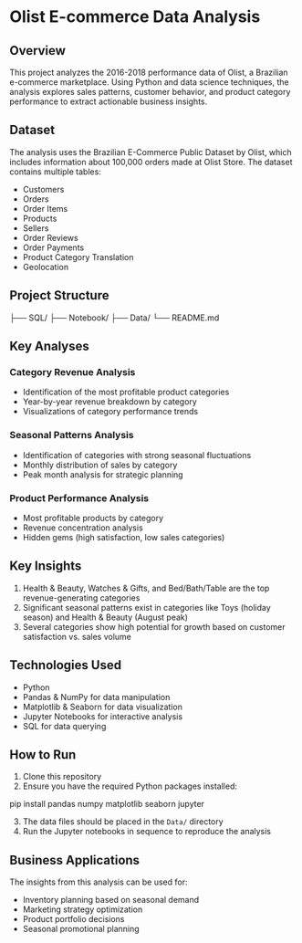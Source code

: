# Olist E-commerce Data Analysis

## Overview
This project analyzes the 2016-2018 performance data of Olist, a Brazilian e-commerce marketplace. Using Python and data science techniques, the analysis explores sales patterns, customer behavior, and product category performance to extract actionable business insights.

## Dataset
The analysis uses the Brazilian E-Commerce Public Dataset by Olist, which includes information about 100,000 orders made at Olist Store. The dataset contains multiple tables:
- Customers
- Orders
- Order Items
- Products
- Sellers
- Order Reviews
- Order Payments
- Product Category Translation
- Geolocation

## Project Structure

├── SQL/
├── Notebook/
├── Data/
└── README.md

## Key Analyses

### Category Revenue Analysis
- Identification of the most profitable product categories
- Year-by-year revenue breakdown by category
- Visualizations of category performance trends

### Seasonal Patterns Analysis
- Identification of categories with strong seasonal fluctuations
- Monthly distribution of sales by category
- Peak month analysis for strategic planning

### Product Performance Analysis
- Most profitable products by category
- Revenue concentration analysis
- Hidden gems (high satisfaction, low sales categories)

## Key Insights
1. Health & Beauty, Watches & Gifts, and Bed/Bath/Table are the top revenue-generating categories
2. Significant seasonal patterns exist in categories like Toys (holiday season) and Health & Beauty (August peak)
3. Several categories show high potential for growth based on customer satisfaction vs. sales volume

## Technologies Used
- Python
- Pandas & NumPy for data manipulation
- Matplotlib & Seaborn for data visualization
- Jupyter Notebooks for interactive analysis
- SQL for data querying

## How to Run
1. Clone this repository
2. Ensure you have the required Python packages installed:

pip install pandas numpy matplotlib seaborn jupyter

3. The data files should be placed in the `Data/` directory
4. Run the Jupyter notebooks in sequence to reproduce the analysis

## Business Applications
The insights from this analysis can be used for:
- Inventory planning based on seasonal demand
- Marketing strategy optimization
- Product portfolio decisions
- Seasonal promotional planning
